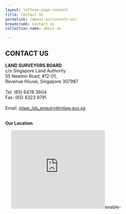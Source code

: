 ```yaml
---
layout: leftnav-page-content
title: Contact Us
permalink: /about-us/contact-us/
breadcrumb: Contact Us
collection_name: about-us 

---
```


CONTACT US
---
**LAND SURVEYORS BOARD** <br>
c/o Singapore Land Authority <br>
55 Newton Road, #12-01,<br>
Revenue House, Singapore 307987<br>
<br>
Tel: (65) 6478 3604<br>
Fax: (65) 6323 9791<br>
<br>
Email: <mlaw_lsb_enquiry@mlaw.gov.sg> <br>
<br> 


**Our Location**

<div class="mapouter"><div class="gmap_canvas"><iframe width="300" height="250" id="gmap_canvas" src="https://maps.google.com/maps?q=c%2Fo%20Singapore%20Land%20Authority%2055%20Newton%20Road%2C%20%2312-01%2C%20Revenue%20House%2C%20Singapore%20307987&t=&z=13&ie=UTF8&iwloc=&output=embed" frameborder="0" scrolling="no" marginheight="0" marginwidth="0"></iframe><a href="https://www.enable-javascript.net">enable-javascript.net</a></div><style>.mapouter{position:relative;text-align:right;height:250px;width:370px;}.gmap_canvas {overflow:hidden;background:none!important;height:250px;width:370px;}</style></div>
